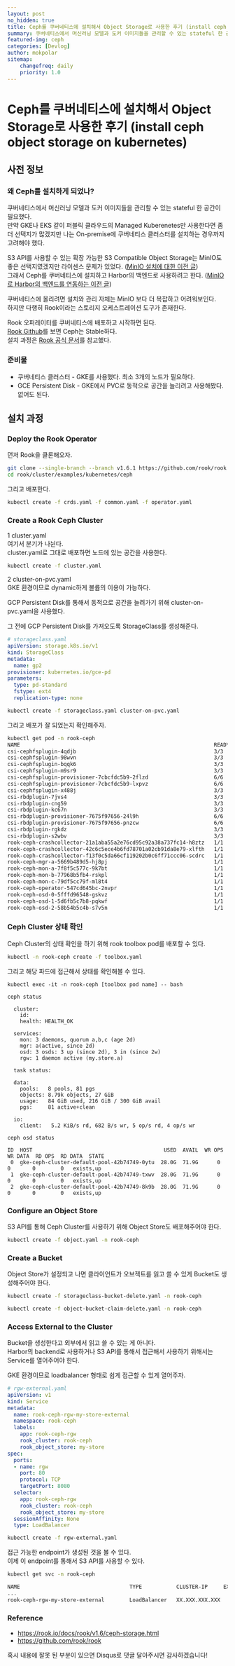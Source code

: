 ```yaml
---
layout: post
no_hidden: true
title: Ceph를 쿠버네티스에 설치해서 Object Storage로 사용한 후기 (install ceph object storage on kubernetes)
summary: 쿠버네티스에서 머신러닝 모델과 도커 이미지들을 관리할 수 있는 stateful 한 공간이 필요했다...
featured-img: ceph
categories: [Devlog]
author: mokpolar
sitemap:
    changefreq: daily
    priority: 1.0
---
```


# Ceph를 쿠버네티스에 설치해서 Object Storage로 사용한 후기 (install ceph object storage on kubernetes)

## 사전 정보

### 왜 Ceph를 설치하게 되었나?

쿠버네티스에서 머신러닝 모델과 도커 이미지들을 관리할 수 있는 stateful 한 공간이 필요했다.  
만약 GKE나 EKS 같이 퍼블릭 클라우드의 Managed Kuberenetes만 사용한다면 좀 더 선택지가 많겠지만 나는 On-premise에 쿠버네티스 클러스터를 설치하는 경우까지 고려해야 했다. 

S3 API를 사용할 수 있는 확장 가능한 S3 Compatible Object Storage는 MinIO도 좋은 선택지였겠지만 라이센스 문제가 있었다. ([MinIO 설치에 대한 이전 글](https://mokpolar.github.io/minio_distribuited_1/))  
그래서 Ceph를 쿠버네티스에 설치하고 Harbor의 백엔드로 사용하려고 한다. ([MinIO로 Harbor의 백엔드를 연동하는 이전 글](https://mokpolar.github.io/harbor_minio_standalone/))

쿠버네티스에 올리려면 설치와 관리 자체는 MinIO 보다 더 복잡하고 어려워보인다.  
하지만 다행히 Rook이라는 스토리지 오케스트레이션 도구가 존재한다.  

Rook 오퍼레이터를 쿠버네티스에 배포하고 시작하면 된다.  
[Rook Github](https://github.com/rook/rook)를 보면 Ceph는 Stable하다.   
설치 과정은 [Rook 공식 문서](https://rook.io/docs/rook/v1.6/ceph-storage.html)를 참고했다.


### 준비물

* 쿠버네티스 클러스터 - GKE를 사용했다. 최소 3개의 노드가 필요하다. 
* GCE Persistent Disk - GKE에서 PVC로 동적으로 공간을 늘리려고 사용해봤다. 없어도 된다.

## 설치 과정

### Deploy the Rook Operator  

먼저 Rook을 클론해오자. 
```bash
git clone --single-branch --branch v1.6.1 https://github.com/rook/rook.git
cd rook/cluster/examples/kubernetes/ceph
```
그리고 배포한다. 
```bash
kubectl create -f crds.yaml -f common.yaml -f operator.yaml
```

### Create a Rook Ceph Cluster

1 cluster.yaml  
여기서 분기가 나뉜다.   
cluster.yaml로 그대로 배포하면 노드에 있는 공간을 사용한다. 

```bash
kubectl create -f cluster.yaml
```

2 cluster-on-pvc.yaml  
GKE 환경이므로 dynamic하게 볼륨의 이용이 가능하다. 

GCP Persistent Disk를 통해서 동적으로 공간을 늘려가기 위해 
cluster-on-pvc.yaml을 사용했다. 

그 전에 GCP Persistent Disk를 가져오도록 StorageClass를 생성해준다. 

```yaml
# storageclass.yaml
apiVersion: storage.k8s.io/v1
kind: StorageClass
metadata:
  name: gp2
provisioner: kubernetes.io/gce-pd
parameters:
  type: pd-standard
  fstype: ext4
  replication-type: none
```

```bash
kubectl create -f storageclass.yaml cluster-on-pvc.yaml
```

그리고 배포가 잘 되었는지 확인해주자.

```bash
kubectl get pod -n rook-ceph
NAME                                                              READY   STATUS    RESTARTS   AGE
csi-cephfsplugin-4qdjb                                            3/3     Running   0          2d9h
csi-cephfsplugin-98wvn                                            3/3     Running   0          2d9h
csi-cephfsplugin-bqqk6                                            3/3     Running   0          2d9h
csi-cephfsplugin-m9sr9                                            3/3     Running   0          2d9h
csi-cephfsplugin-provisioner-7cbcfdc5b9-2flzd                     6/6     Running   0          2d9h
csi-cephfsplugin-provisioner-7cbcfdc5b9-lxpvz                     6/6     Running   0          2d9h
csi-cephfsplugin-x488j                                            3/3     Running   0          2d9h
csi-rbdplugin-7jvs4                                               3/3     Running   0          2d9h
csi-rbdplugin-cng59                                               3/3     Running   0          2d9h
csi-rbdplugin-kc67n                                               3/3     Running   0          2d9h
csi-rbdplugin-provisioner-7675f97656-24l9h                        6/6     Running   0          2d9h
csi-rbdplugin-provisioner-7675f97656-pnzcw                        6/6     Running   0          2d9h
csi-rbdplugin-rgkdz                                               3/3     Running   0          2d9h
csi-rbdplugin-s2wbv                                               3/3     Running   0          2d9h
rook-ceph-crashcollector-21a1aba55a2e76cd95c92a38a737fc14-h8ztz   1/1     Running   0          2d9h
rook-ceph-crashcollector-42c6c5ece4b6fd78701a02cb91da8e79-xlfth   1/1     Running   0          2d9h
rook-ceph-crashcollector-f13f0c5da66cf119202b0c6ff71ccc06-scdrc   1/1     Running   0          2d9h
rook-ceph-mgr-a-5669b489d5-hj8pj                                  1/1     Running   0          2d9h
rook-ceph-mon-a-7f8f5c577c-9k7bt                                  1/1     Running   0          2d9h
rook-ceph-mon-b-77968b5fb4-rskpl                                  1/1     Running   0          2d9h
rook-ceph-mon-c-79df5cc79f-ml8t4                                  1/1     Running   0          2d9h
rook-ceph-operator-547cd645bc-2nvpr                               1/1     Running   0          2d9h
rook-ceph-osd-0-5fffd96548-gskvz                                  1/1     Running   0          2d9h
rook-ceph-osd-1-5d6fb5c7b8-pqkwf                                  1/1     Running   0          2d9h
rook-ceph-osd-2-58b54b5c4b-s7v5n                                  1/1     Running   0          2d9h
```

### Ceph Cluster 상태 확인

Ceph Cluster의 상태 확인을 하기 위해 rook toolbox pod를 배포할 수 있다.

```bash
kubectl -n rook-ceph create -f toolbox.yaml
```

그리고 해당 파드에 접근해서 상태를 확인해볼 수 있다. 
```
kubectl exec -it -n rook-ceph [toolbox pod name] -- bash

ceph status

  cluster:
    id:     
    health: HEALTH_OK

  services:
    mon: 3 daemons, quorum a,b,c (age 2d)
    mgr: a(active, since 2d)
    osd: 3 osds: 3 up (since 2d), 3 in (since 2w)
    rgw: 1 daemon active (my.store.a)

  task status:

  data:
    pools:   8 pools, 81 pgs
    objects: 8.79k objects, 27 GiB
    usage:   84 GiB used, 216 GiB / 300 GiB avail
    pgs:     81 active+clean

  io:
    client:   5.2 KiB/s rd, 682 B/s wr, 5 op/s rd, 4 op/s wr

ceph osd status

ID  HOST                                          USED  AVAIL  WR OPS  WR DATA  RD OPS  RD DATA  STATE
 0  gke-ceph-cluster-default-pool-42b74749-0ytu  28.0G  71.9G      0        0       0        0   exists,up
 1  gke-ceph-cluster-default-pool-42b74749-txwv  28.0G  71.9G      0        0       0        0   exists,up
 2  gke-ceph-cluster-default-pool-42b74749-8k9b  28.0G  71.9G      0        0       0        0   exists,up
```


### Configure an Object Store

S3 API를 통해 Ceph Cluster를 사용하기 위해 Object Store도 배포해주어야 한다.

```bash
kubectl create -f object.yaml -n rook-ceph
```


### Create a Bucket

Object Store가 설정되고 나면 클라이언트가 오브젝트를 읽고 쓸 수 있게 Bucket도 생성해주어야 한다.

```bash
kubectl create -f storageclass-bucket-delete.yaml -n rook-ceph

kubectl create -f object-bucket-claim-delete.yaml -n rook-ceph
```

### Access External to the Cluster

Bucket을 생성한다고 외부에서 읽고 쓸 수 있는 게 아니다.  
Harbor의 backend로 사용하거나 S3 API를 통해서 접근해서 사용하기 위해서는 Service를 열어주어야 한다.  

GKE 환경이므로 loadbalancer 형태로 쉽게 접근할 수 있게 열어주자.  

```yaml
# rgw-external.yaml
apiVersion: v1
kind: Service
metadata:
  name: rook-ceph-rgw-my-store-external
  namespace: rook-ceph 
  labels:
    app: rook-ceph-rgw
    rook_cluster: rook-ceph 
    rook_object_store: my-store
spec:
  ports:
  - name: rgw
    port: 80 
    protocol: TCP
    targetPort: 8080
  selector:
    app: rook-ceph-rgw
    rook_cluster: rook-ceph 
    rook_object_store: my-store
  sessionAffinity: None
  type: LoadBalancer
```

```bash
kubectl create -f rgw-external.yaml 
```

접근 가능한 endpoint가 생성된 것을 볼 수 있다.  
이제 이 endpoint를 통해서 S3 API를 사용할 수 있다. 
```bash
kubectl get svc -n rook-ceph

NAME                                   TYPE           CLUSTER-IP     EXTERNAL-IP       PORT(S)             AGE
...
rook-ceph-rgw-my-store-external        LoadBalancer   XX.XXX.XXX.XXX   XX.XXX.XXX.XXX       80:30644/TCP        17d
```



### Reference

* https://rook.io/docs/rook/v1.6/ceph-storage.html
* https://github.com/rook/rook


혹시 내용에 잘못 된 부분이 있으면 Disqus로 댓글 달아주시면 감사하겠습니다!
